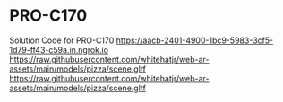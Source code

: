 # PRO-C170
Solution Code for PRO-C170
 https://aacb-2401-4900-1bc9-5983-3cf5-1d79-ff43-c59a.in.ngrok.io
 https://raw.githubusercontent.com/whitehatjr/web-ar-assets/main/models/pizza/scene.gltf
 https://raw.githubusercontent.com/whitehatjr/web-ar-assets/main/models/pizza/scene.gltf
